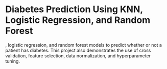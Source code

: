 <h1>Diabetes Prediction Using KNN, Logistic Regression, and Random Forest</h1>

, logistic regression, and random forest models to predict whether or not a patient has diabetes. This project also demonstrates the use of cross validation, feature selection, data normalization, and hyperparameter tuning.
